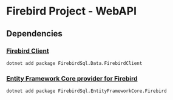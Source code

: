 # Firebird Project - WebAPI

## Dependencies

### [Firebird Client](https://www.nuget.org/packages/FirebirdSql.Data.FirebirdClient)

```shell
dotnet add package FirebirdSql.Data.FirebirdClient
```

### [Entity Framework Core provider for Firebird](https://www.nuget.org/packages/FirebirdSql.EntityFrameworkCore.Firebird)

```shell
dotnet add package FirebirdSql.EntityFrameworkCore.Firebird
```
